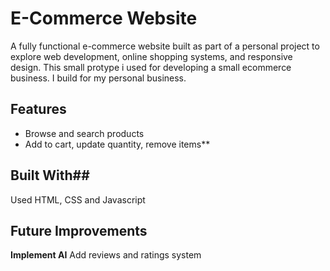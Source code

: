 # E-Commerce Website
A fully functional e-commerce website built as part of a personal project to explore web development, online shopping systems, and responsive design. This small protype i used for developing a small ecommerce business. I build for my personal business.

## Features
-  Browse and search products
-  Add to cart, update quantity, remove items**


## Built With##

 Used HTML, CSS and Javascript
## Future Improvements

 **Implement AI**
 Add reviews and ratings system



